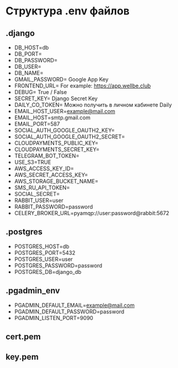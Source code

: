 # Структура .env файлов

## .django

- DB_HOST=db
- DB_PORT=
- DB_PASSWORD=
- DB_USER=
- DB_NAME=
- GMAIL_PASSWORD= Google App Key
- FRONTEND_URL= For example: https://app.wellbe.club
- DEBUG= True / False
- SECRET_KEY= Django Secret Key
- DAILY_CO_TOKEN= Можно получить в личном кабинете Daily
- EMAIL_HOST_USER=example@mail.com
- EMAIL_HOST=smtp.gmail.com
- EMAIL_PORT=587
- SOCIAL_AUTH_GOOGLE_OAUTH2_KEY=
- SOCIAL_AUTH_GOOGLE_OAUTH2_SECRET=
- CLOUDPAYMENTS_PUBLIC_KEY=
- CLOUDPAYMENTS_SECRET_KEY=
- TELEGRAM_BOT_TOKEN=
- USE_S3=TRUE
- AWS_ACCESS_KEY_ID=
- AWS_SECRET_ACCESS_KEY=
- AWS_STORAGE_BUCKET_NAME=
- SMS_RU_API_TOKEN=
- SOCIAL_SECRET=
- RABBIT_USER=user
- RABBIT_PASSWORD=password
- CELERY_BROKER_URL=pyamqp://user:password@rabbit:5672

## .postgres

- POSTGRES_HOST=db
- POSTGRES_PORT=5432
- POSTGRES_USER=user
- POSTGRES_PASSWORD=password
- POSTGRES_DB=django_db

## .pgadmin_env

- PGADMIN_DEFAULT_EMAIL=example@mail.com
- PGADMIN_DEFAULT_PASSWORD=password
- PGADMIN_LISTEN_PORT=9090

## cert.pem

## key.pem